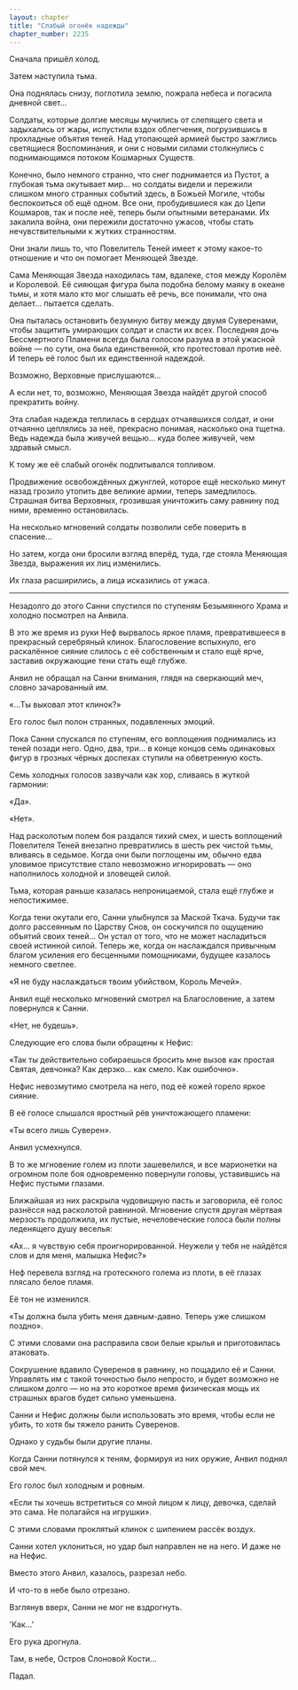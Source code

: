 ```yaml
---
layout: chapter
title: "Слабый огонёк надежды"
chapter_number: 2235
---
```




Сначала пришёл холод.

Затем наступила тьма.

Она поднялась снизу, поглотила землю, пожрала небеса и погасила дневной свет...

Солдаты, которые долгие месяцы мучились от слепящего света и задыхались от жары, испустили вздох облегчения, погрузившись в прохладные объятия теней. Над утопающей армией быстро зажглись светящиеся Воспоминания, и они с новыми силами столкнулись с поднимающимся потоком Кошмарных Существ.

Конечно, было немного странно, что снег поднимается из Пустот, а глубокая тьма окутывает мир... но солдаты видели и пережили слишком много странных событий здесь, в Божьей Могиле, чтобы беспокоиться об ещё одном. Все они, пробудившиеся как до Цепи Кошмаров, так и после неё, теперь были опытными ветеранами. Их закалила война, они пережили достаточно ужасов, чтобы стать нечувствительными к жутких странностям.

Они знали лишь то, что Повелитель Теней имеет к этому какое-то отношение и что он помогает Меняющей Звезде.

Сама Меняющая Звезда находилась там, вдалеке, стоя между Королём и Королевой. Её сияющая фигура была подобна белому маяку в океане тьмы, и хотя мало кто мог слышать её речь, все понимали, что она делает... пытается сделать.

Она пыталась остановить безумную битву между двумя Суверенами, чтобы защитить умирающих солдат и спасти их всех. Последняя дочь Бессмертного Пламени всегда была голосом разума в этой ужасной войне — по сути, она была единственной, кто протестовал против неё. И теперь её голос был их единственной надеждой.

Возможно, Верховные прислушаются...

А если нет, то, возможно, Меняющая Звезда найдёт другой способ прекратить войну.

Эта слабая надежда теплилась в сердцах отчаявшихся солдат, и они отчаянно цеплялись за неё, прекрасно понимая, насколько она тщетна. Ведь надежда была живучей вещью... куда более живучей, чем здравый смысл.

К тому же её слабый огонёк подпитывался топливом.

Продвижение освобождённых джунглей, которое ещё несколько минут назад грозило утопить две великие армии, теперь замедлилось. Страшная битва Верховных, грозившая уничтожить саму равнину под ними, временно остановилась.

На несколько мгновений солдаты позволили себе поверить в спасение...

Но затем, когда они бросили взгляд вперёд, туда, где стояла Меняющая Звезда, выражения их лиц изменились.

Их глаза расширились, а лица исказились от ужаса.

***

Незадолго до этого Санни спустился по ступеням Безымянного Храма и холодно посмотрел на Анвила.

В это же время из руки Неф вырвалось яркое пламя, превратившееся в прекрасный серебряный клинок. Благословение вспыхнуло, его раскалённое сияние слилось с её собственным и стало ещё ярче, заставив окружающие тени стать ещё глубже.

Анвил не обращал на Санни внимания, глядя на сверкающий меч, словно зачарованный им.

«...Ты выковал этот клинок?»

Его голос был полон странных, подавленных эмоций.

Пока Санни спускался по ступеням, его воплощения поднимались из теней позади него. Одно, два, три... в конце концов семь одинаковых фигур в грозных чёрных доспехах ступили на обветренную кость.

Семь холодных голосов зазвучали как хор, сливаясь в жуткой гармонии:

«Да».

«Нет».

Над расколотым полем боя раздался тихий смех, и шесть воплощений Повелителя Теней внезапно превратились в шесть рек чистой тьмы, вливаясь в седьмое. Когда они были поглощены им, обычно едва уловимое присутствие стало невозможно игнорировать — оно наполнилось холодной и зловещей силой.

Тьма, которая раньше казалась непроницаемой, стала ещё глубже и непостижимее.

Когда тени окутали его, Санни улыбнулся за Маской Ткача. Будучи так долго рассеянным по Царству Снов, он соскучился по ощущению объятий своих теней... Он устал от того, что не может насладиться своей истинной силой. Теперь же, когда он наслаждался привычным благом усиления его бесценными помощниками, будущее казалось немного светлее.

«Я не буду наслаждаться твоим убийством, Король Мечей».

Анвил ещё несколько мгновений смотрел на Благословение, а затем повернулся к Санни.

«Нет, не будешь».

Следующие его слова были обращены к Нефис:

«Так ты действительно собираешься бросить мне вызов как простая Святая, девчонка? Как дерзко... как смело. Как ошибочно».

Нефис невозмутимо смотрела на него, под её кожей горело яркое сияние.

В её голосе слышался яростный рёв уничтожающего пламени:

«Ты всего лишь Суверен».

Анвил усмехнулся.

В то же мгновение голем из плоти зашевелился, и все марионетки на огромном поле боя одновременно повернули головы, уставившись на Нефис пустыми глазами.

Ближайшая из них раскрыла чудовищную пасть и заговорила, её голос разнёсся над расколотой равниной. Мгновение спустя другая мёртвая мерзость продолжила, их пустые, нечеловеческие голоса были полны леденящего душу веселья:

«Ах... я чувствую себя проигнорированной. Неужели у тебя не найдётся слов и для меня, малышка Нефис?»

Неф перевела взгляд на гротескного голема из плоти, в её глазах плясало белое пламя.

Её тон не изменился.

«Ты должна была убить меня давным-давно. Теперь уже слишком поздно».

С этими словами она расправила свои белые крылья и приготовилась атаковать.

Сокрушение вдавило Суверенов в равнину, но пощадило её и Санни. Управлять им с такой точностью было непросто, и будет возможно не слишком долго — но на это короткое время физическая мощь их страшных врагов будет сильно уменьшена.

Санни и Нефис должны были использовать это время, чтобы если не убить, то хотя бы тяжело ранить Суверенов.

Однако у судьбы были другие планы.

Когда Санни потянулся к теням, формируя из них оружие, Анвил поднял свой меч.

Его голос был холодным и ровным.

«Если ты хочешь встретиться со мной лицом к лицу, девочка, сделай это сама. Не полагайся на игрушки».

С этими словами проклятый клинок с шипением рассёк воздух.

Санни хотел уклониться, но удар был направлен не на него. И даже не на Нефис.

Вместо этого Анвил, казалось, разрезал небо.

И что-то в небе было отрезано.

Взглянув вверх, Санни не мог не вздрогнуть.

'Как...'

Его рука дрогнула.

Там, в небе, Остров Слоновой Кости...

Падал.

